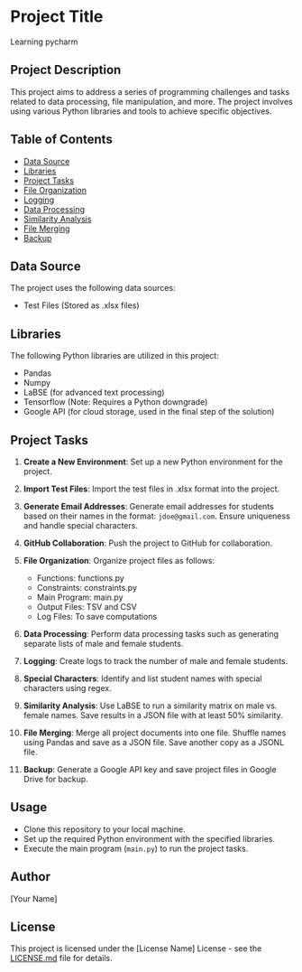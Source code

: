 # Project Title
Learning pycharm

## Project Description

This project aims to address a series of programming challenges and tasks related to data processing, file manipulation, and more. The project involves using various Python libraries and tools to achieve specific objectives.

## Table of Contents

- [Data Source](#data-source)
- [Libraries](#libraries)
- [Project Tasks](#project-tasks)
- [File Organization](#file-organization)
- [Logging](#logging)
- [Data Processing](#data-processing)
- [Similarity Analysis](#similarity-analysis)
- [File Merging](#file-merging)
- [Backup](#backup)

## Data Source

The project uses the following data sources:

- Test Files (Stored as .xlsx files)

## Libraries

The following Python libraries are utilized in this project:

- Pandas
- Numpy
- LaBSE (for advanced text processing)
- Tensorflow (Note: Requires a Python downgrade)
- Google API (for cloud storage, used in the final step of the solution)

## Project Tasks

1. **Create a New Environment**: Set up a new Python environment for the project.

2. **Import Test Files**: Import the test files in .xlsx format into the project.

3. **Generate Email Addresses**: Generate email addresses for students based on their names in the format: `jdoe@gmail.com`. Ensure uniqueness and handle special characters.

4. **GitHub Collaboration**: Push the project to GitHub for collaboration.

5. **File Organization**: Organize project files as follows:
   - Functions: functions.py
   - Constraints: constraints.py
   - Main Program: main.py
   - Output Files: TSV and CSV
   - Log Files: To save computations

6. **Data Processing**: Perform data processing tasks such as generating separate lists of male and female students.

7. **Logging**: Create logs to track the number of male and female students.

8. **Special Characters**: Identify and list student names with special characters using regex.

9. **Similarity Analysis**: Use LaBSE to run a similarity matrix on male vs. female names. Save results in a JSON file with at least 50% similarity.

10. **File Merging**: Merge all project documents into one file. Shuffle names using Pandas and save as a JSON file. Save another copy as a JSONL file.

11. **Backup**: Generate a Google API key and save project files in Google Drive for backup.

## Usage

- Clone this repository to your local machine.
- Set up the required Python environment with the specified libraries.
- Execute the main program (`main.py`) to run the project tasks.

## Author

[Your Name]

## License

This project is licensed under the [License Name] License - see the [LICENSE.md](LICENSE.md) file for details.
